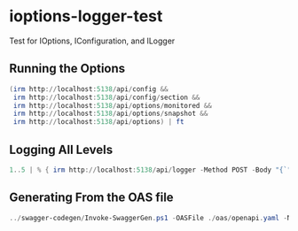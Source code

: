 # ioptions-logger-test
Test for IOptions, IConfiguration, and ILogger

## Running the Options

```powershell
(irm http://localhost:5138/api/config &&
 irm http://localhost:5138/api/config/section &&
 irm http://localhost:5138/api/options/monitored &&
 irm http://localhost:5138/api/options/snapshot &&
 irm http://localhost:5138/api/options) | ft
```

## Logging All Levels

```powershell
1..5 | % { irm http://localhost:5138/api/logger -Method POST -Body "{`"level`": $_,`"_Message`":`"hi'`"}" -ContentType 'application/json' }
```

## Generating From the OAS file

```powershell
../swagger-codegen/Invoke-SwaggerGen.ps1 -OASFile ./oas/openapi.yaml -Namespace IOptionTest -OutputFolder /mnt/c/temp/options -RenameController
```

